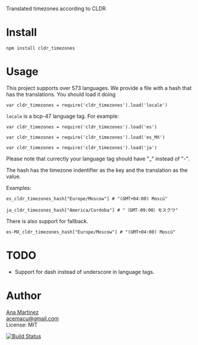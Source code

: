 Translated timezones according to CLDR

Install
=======

    npm install cldr_timezones

Usage
=====

This project supports over 573 languages.
We provide a file with a hash that has the translations. 
You should load it doing
    
    var cldr_timezones = require('cldr_timezones').load('locale')

```locale``` is a bcp-47 language tag. For example:

    var cldr_timezones = require('cldr_timezones').load('es')

    var cldr_timezones = require('cldr_timezones').load('es_MX')

    var cldr_timezones = require('cldr_timezones').load('ja')

Please note that currectly your language tag should have "_" instead of "-".

The hash has the timezone indentifier as the key and the translation as the value.

Examples: 
    
    es_cldr_timezones_hash["Europe/Moscow"] # "(GMT+04:00) Moscú"

    ja_cldr_timezones_hash["America/Cordoba"] # "（GMT-09:00）モスクワ"

There is also support for fallback.

    es-MX_cldr_timezones_hash["Europe/Moscow"] # "(GMT+04:00) Moscú"


TODO
=====

- Support for dash instead of underscore in language tags.

Author
======
[Ana Martinez](https://github.com/anamartinez)<br/>
acemacu@gmail.com<br/>
License: MIT<br/>

[![Build Status](https://travis-ci.org/anamartinez/js-cldr-timezones.png)](https://travis-ci.org/anamartinez/npm-cldr-timezones)
